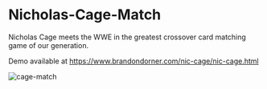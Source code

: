 # Nicholas-Cage-Match
Nicholas Cage meets the WWE in the greatest crossover card matching game of our generation.


Demo available at https://www.brandondorner.com/nic-cage/nic-cage.html

![cage-match](https://user-images.githubusercontent.com/51007432/63626789-2ff28780-c5ca-11e9-9d92-af2ca659680d.png)
